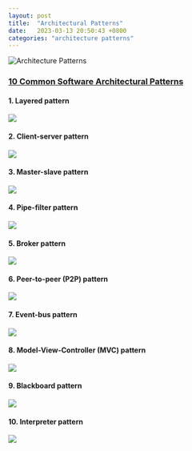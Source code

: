 ```yaml
---
layout: post
title:  "Architectural Patterns"
date:   2023-03-13 20:50:43 +0800
categories: "architecture patterns"
---
```


![Architecture Patterns](https://nix-united.com/wp-content/uploads/2019/05/software_architecturial_patterns_01.jpg)

### [10 Common Software Architectural Patterns](https://nix-united.com/blog/10-common-software-architectural-patterns-part-1/)

> 

#### 1. Layered pattern
![](https://nix-united.com/wp-content/uploads/2019/05/software_architecturial_patterns_02.jpg)

#### 2. Client-server pattern
![](https://nix-united.com/wp-content/uploads/2019/05/software_architecturial_patterns_03.jpg)

#### 3. Master-slave pattern
![](https://nix-united.com/wp-content/uploads/2019/05/software_architecturial_patterns_04.jpg)

#### 4. Pipe-filter pattern
![](https://nix-united.com/wp-content/uploads/2019/05/software_architecturial_patterns_05.jpg)

#### 5. Broker pattern
![](https://nix-united.com/wp-content/uploads/2019/05/software_architecturial_patterns_06.jpg)

#### 6. Peer-to-peer (P2P) pattern
![](https://nix-united.com/wp-content/uploads/2019/05/software_architecturial_patterns_2-01.jpg)

#### 7. Event-bus pattern
![](https://nix-united.com/wp-content/uploads/2019/05/software_architecturial_patterns_2-02.jpg)

#### 8. Model-View-Controller (MVC) pattern
![](https://nix-united.com/wp-content/uploads/2019/05/software_architecturial_patterns_2-03.jpg)

#### 9. Blackboard pattern
![](https://nix-united.com/wp-content/uploads/2019/05/software_architecturial_patterns_2-04.jpg)

#### 10. Interpreter pattern
![](https://nix-united.com/wp-content/uploads/2019/05/software_architecturial_patterns_2-05.jpg)